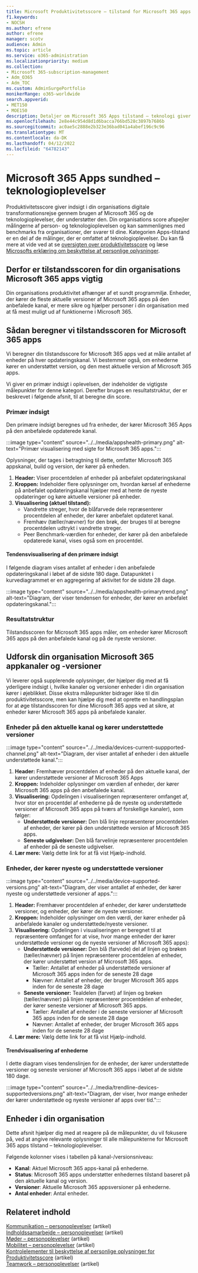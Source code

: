 ```yaml
---
title: Microsoft Produktivitetsscore – tilstand for Microsoft 365 apps
f1.keywords:
- NOCSH
ms.author: efrene
author: efrene
manager: scotv
audience: Admin
ms.topic: article
ms.service: o365-administration
ms.localizationpriority: medium
ms.collection:
- Microsoft 365-subscription-management
- Adm_O365
- Adm_TOC
ms.custom: AdminSurgePortfolio
monikerRange: o365-worldwide
search.appverid:
- MET150
- MOE150
description: Detaljer om Microsoft 365 Apps tilstand – teknologi giver produktivitetsscore.
ms.openlocfilehash: 2e8e44c954d8d1d6bacca766bd528c3897b7686b
ms.sourcegitcommit: ac0ae5c2888e2b323e36bad041a4abef196c9c96
ms.translationtype: MT
ms.contentlocale: da-DK
ms.lasthandoff: 04/12/2022
ms.locfileid: "64782143"
---
```

# <a name="microsoft-365-apps-health--technology-experiences"></a>Microsoft 365 Apps sundhed – teknologioplevelser

Produktivitetsscore giver indsigt i din organisations digitale transformationsrejse gennem brugen af Microsoft 365 og de teknologioplevelser, der understøtter den. Din organisations score afspejler målingerne af person- og teknologioplevelsen og kan sammenlignes med benchmarks fra organisationer, der svarer til dine. Kategorien Apps-tilstand er en del af de målinger, der er omfattet af teknologioplevelser. Du kan få mere at vide ved at se [oversigten over produktivitetsscore](productivity-score.md) og læse [Microsofts erklæring om beskyttelse af personlige oplysninger](https://privacy.microsoft.com/privacystatement).

## <a name="why-your-organizations-microsoft-365-apps-health-score-matters"></a>Derfor er tilstandsscoren for din organisations Microsoft 365 apps vigtig

Din organisations produktivitet afhænger af et sundt programmiljø. Enheder, der kører de fleste aktuelle versioner af Microsoft 365 apps på den anbefalede kanal, er mere sikre og hjælper personer i din organisation med at få mest muligt ud af funktionerne i Microsoft 365.

## <a name="how-we-calculate-the-microsoft-365-apps-health-score"></a>Sådan beregner vi tilstandsscoren for Microsoft 365 apps

Vi beregner din tilstandsscore for Microsoft 365 apps ved at måle antallet af enheder på hver opdateringskanal. Vi bestemmer også, om enhederne kører en understøttet version, og den mest aktuelle version af Microsoft 365 apps.

Vi giver en primær indsigt i oplevelsen, der indeholder de vigtigste målepunkter for denne kategori. Derefter bruges en resultatstruktur, der er beskrevet i følgende afsnit, til at beregne din score.

### <a name="primary-insight"></a>Primær indsigt

Den primære indsigt beregnes ud fra enheder, der kører Microsoft 365 Apps på den anbefalede opdaterede kanal.

:::image type="content" source="../../media/appshealth-primary.png" alt-text="Primær visualisering med sigte for Microsoft 365 apps.":::

Oplysninger, der tages i betragtning til dette, omfatter Microsoft 365 appskanal, build og version, der kører på enheden.

1. **Header:**  Viser procentdelen af enheder på anbefalet opdateringskanal
1. **Kroppen:**  Indeholder flere oplysninger om, hvordan kørsel af enhederne på anbefalet opdateringskanal hjælper med at hente de nyeste opdateringer og køre aktuelle versioner på enheder.
1. **Visualisering (aktuel tilstand):**
    - Vandrette streger, hvor de blåfarvede dele repræsenterer procentdelen af enheder, der kører anbefalet opdateret kanal.
    - Fremhæv (tæller/nævner) for den brøk, der bruges til at beregne procentdelen udtrykt i vandrette streger.
    - Peer Benchmark-værdien for enheder, der kører på den anbefalede opdaterede kanal, vises også som en procentdel.

#### <a name="trend-visualization-of-the-primary-insight"></a>Tendensvisualisering af den primære indsigt

I følgende diagram vises antallet af enheder i den anbefalede opdateringskanal i løbet af de sidste 180 dage. Datapunktet i kurvediagrammet er en aggregering af aktivitet for de sidste 28 dage.

:::image type="content" source="../../media/appshealth-primarytrend.png" alt-text="Diagram, der viser tendensen for enheder, der kører en anbefalet opdateringskanal.":::

### <a name="scoring-framework"></a>Resultatstruktur

Tilstandsscoren for Microsoft 365 apps måler, om enheder kører Microsoft 365 apps på den anbefalede kanal og på de nyeste versioner.

## <a name="explore-your-organization-microsoft-365-app-channels-and-versions"></a>Udforsk din organisation Microsoft 365 appkanaler og -versioner

Vi leverer også supplerende oplysninger, der hjælper dig med at få yderligere indsigt i, hvilke kanaler og versioner enheder i din organisation kører i øjeblikket. Disse ekstra målepunkter bidrager ikke til din produktivitetsscore, men kan hjælpe dig med at oprette en handlingsplan for at øge tilstandsscoren for dine Microsoft 365 apps ved at sikre, at enheder kører Microsoft 365 apps på anbefalede kanaler.

### <a name="devices-on-current-channel-and-running-supported-versions"></a>Enheder på den aktuelle kanal og kører understøttede versioner

:::image type="content" source="../../media/devices-current-suppported-channel.png" alt-text="Diagram, der viser antallet af enheder i den aktuelle understøttede kanal.":::

1. **Header:**  Fremhæver procentdelen af enheder på den aktuelle kanal, der kører understøttede versioner af Microsoft 365 Apps
1. **Kroppen:**  Indeholder oplysninger om værdien af enheder, der kører Microsoft 365 apps på den anbefalede kanal.
1. **Visualisering:**  Opdelingen i visualiseringen repræsenterer omfanget af, hvor stor en procentdel af enhederne på de nyeste og understøttede versioner af Microsoft 365 apps på tværs af forskellige kanaler), som følger:
    - **Understøttede versioner:** Den blå linje repræsenterer procentdelen af enheder, der kører på den understøttede version af Microsoft 365 apps.
    - **Seneste udgivelser:** Den blå farvelinje repræsenterer procentdelen af enheder på de seneste udgivelser.
1. **Lær mere:**   Vælg dette link for at få vist Hjælp-indhold.

### <a name="devices-running-latest-and-supported-versions"></a>Enheder, der kører nyeste og understøttede versioner

:::image type="content" source="../../media/device-supported-versions.png" alt-text="Diagram, der viser antallet af enheder, der kører nyeste og understøttede versioner af apps.":::

1. **Header:**  Fremhæver procentdelen af enheder, der kører understøttede versioner, og enheder, der kører de nyeste versioner.
1. **Kroppen:**  Indeholder oplysninger om den værdi, der kører enheder på anbefalede kanaler og understøttede/nyeste versioner.
1. **Visualisering:** Opdelingen i visualiseringen er beregnet til at repræsentere omfanget for at vise, hvor mange enheder der kører understøttede versioner og de nyeste versioner af Microsoft 365 apps):
    - **Understøttede versioner:** Den blå (farvede) del af linjen og brøken (tæller/nævner) på linjen repræsenterer procentdelen af enheder, der kører understøttet version af Microsoft 365 apps.
        - Tæller: Antallet af enheder på understøttede versioner af Microsoft 365 apps inden for de seneste 28 dage
        - Nævner: Antallet af enheder, der bruger Microsoft 365 apps inden for de seneste 28 dage
    - **Seneste versioner:** Tealdelen (farvet) af linjen og brøken (tæller/nævner) på linjen repræsenterer procentdelen af enheder, der kører seneste versioner af Microsoft 365 apps.
        - Tæller: Antallet af enheder i de seneste versioner af Microsoft 365 apps inden for de seneste 28 dage
        - Nævner: Antallet af enheder, der bruger Microsoft 365 apps inden for de seneste 28 dage
1. **Lær mere:**   Vælg dette link for at få vist Hjælp-indhold.

#### <a name="trend-visualization-of-the-devices"></a>Trendvisualisering af enhederne

I dette diagram vises tendenslinjen for de enheder, der kører understøttede versioner og seneste versioner af Microsoft 365 apps i løbet af de sidste 180 dage.

:::image type="content" source="../../media/trendline-devices-supportedversions.png" alt-text="Diagram, der viser, hvor mange enheder der kører understøttede og nyeste versioner af apps over tid.":::

## <a name="devices-in-your-organization"></a>Enheder i din organisation

Dette afsnit hjælper dig med at reagere på de målepunkter, du vil fokusere på, ved at angive relevante oplysninger til alle målepunkterne for Microsoft 365 apps tilstand – teknologioplevelser.

Følgende kolonner vises i tabellen på kanal-/versionsniveau:

- **Kanal**: Aktuel Microsoft 365 apps-kanal på enhederne.
- **Status**: Microsoft 365 apps understøtter enhedernes tilstand baseret på den aktuelle kanal og version.
- **Versioner**: Aktuelle Microsoft 365 appsversioner på enhederne.
- **Antal enheder**: Antal enheder.

## <a name="related-content"></a>Relateret indhold

[Kommunikation – personoplevelser](communication.md) (artikel)\
[Indholdssamarbejde – personoplevelser](content-collaboration.md) (artikel)\
[Møder – personoplevelser](meetings.md) (artikel)\
[Mobilitet – personoplevelser](mobility.md) (artikel)\
[Kontrolelementer til beskyttelse af personlige oplysninger for Produktivitetsscore](privacy.md) (artikel)\
[Teamwork – personoplevelser](teamwork.md) (artikel)